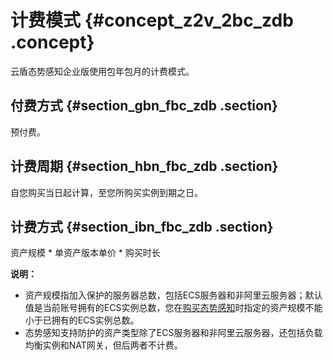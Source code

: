 # 计费模式 {#concept_z2v_2bc_zdb .concept}

云盾态势感知企业版使用包年包月的计费模式。

## 付费方式 {#section_gbn_fbc_zdb .section}

预付费。

## 计费周期 {#section_hbn_fbc_zdb .section}

自您购买当日起计算，至您所购买实例到期之日。

## 计费方式 {#section_ibn_fbc_zdb .section}

资产规模 \* 单资产版本单价 \* 购买时长

**说明：** 

-   资产规模指加入保护的服务器总数，包括ECS服务器和非阿里云服务器；默认值是当前账号拥有的ECS实例总数，您在[购买态势感知](intl.zh-CN/产品定价/购买态势感知.md#)时指定的资产规模不能小于已拥有的ECS实例总数。
-   态势感知支持防护的资产类型除了ECS服务器和非阿里云服务器，还包括负载均衡实例和NAT网关，但后两者不计费。

